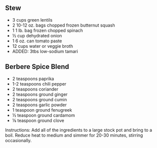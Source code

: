 ## Stew
- 3 cups green lentils
- 2 10-12 oz. bags chopped frozen butternut squash
- 1 1 lb. bag frozen chopped spinach
- ½ cup dehydrated onion
- 1 6 oz. can tomato paste
- 12 cups water or veggie broth
- ADDED: 3tbs low-sodium tamari

## Berbere Spice Blend
- 2 teaspoons paprika
- 1-2 teaspoons chili pepper
- 2 teaspoons coriander
- 2 teaspoons ground ginger
- 2 teaspoons ground cumin
- 2 teaspoons garlic powder
- 1 teaspoon ground fenugreek
- ½ teaspoon ground cardamom
- ⅛ teaspoon ground clove

Instructions:
Add all of the ingredients to a large stock pot and bring to a boil. Reduce heat to medium and simmer for 20-30 minutes, stirring occasionally.

